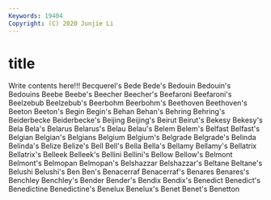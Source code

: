 ```yaml
---
Keywords: 19404
Copyright: (C) 2020 Junjie Li
---
```


# title

Write contents here!!!
Becquerel's 
Bede 
Bede's
Bedouin 
Bedouin's 
Bedouins 
Beebe 
Beebe's 
Beecher 
Beecher's 
Beefaroni 
Beefaroni's 
Beelzebub
Beelzebub's 
Beerbohm 
Beerbohm's 
Beethoven 
Beethoven's 
Beeton 
Beeton's 
Begin 
Begin's 
Behan
Behan's 
Behring 
Behring's 
Beiderbecke 
Beiderbecke's 
Beijing 
Beijing's 
Beirut 
Beirut's 
Bekesy
Bekesy's 
Bela 
Bela's 
Belarus 
Belarus's 
Belau 
Belau's 
Belem 
Belem's 
Belfast
Belfast's 
Belgian 
Belgian's 
Belgians 
Belgium 
Belgium's 
Belgrade 
Belgrade's 
Belinda 
Belinda's
Belize 
Belize's 
Bell 
Bell's 
Bella 
Bella's 
Bellamy 
Bellamy's 
Bellatrix 
Bellatrix's
Belleek 
Belleek's 
Bellini 
Bellini's 
Bellow 
Bellow's 
Belmont 
Belmont's 
Belmopan 
Belmopan's
Belshazzar 
Belshazzar's 
Beltane 
Beltane's 
Belushi 
Belushi's 
Ben 
Ben's 
Benacerraf 
Benacerraf's
Benares 
Benares's 
Benchley 
Benchley's 
Bender 
Bender's 
Bendix 
Bendix's 
Benedict 
Benedict's
Benedictine 
Benedictine's 
Benelux 
Benelux's 
Benet 
Benet's 
Benetton 
